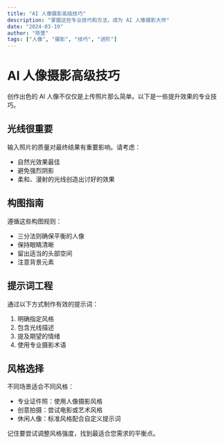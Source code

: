 ```yaml
---
title: "AI 人像摄影高级技巧"
description: "掌握这些专业技巧和方法，成为 AI 人像摄影大师"
date: "2024-03-19"
author: "陈萱"
tags: ["人像", "摄影", "技巧", "进阶"]
---
```


# AI 人像摄影高级技巧

创作出色的 AI 人像不仅仅是上传照片那么简单。以下是一些提升效果的专业技巧。

## 光线很重要

输入照片的质量对最终结果有重要影响。请考虑：

- 自然光效果最佳
- 避免强烈阴影
- 柔和、漫射的光线创造出讨好的效果

## 构图指南

遵循这些构图规则：

- 三分法则确保平衡的人像
- 保持眼睛清晰
- 留出适当的头部空间
- 注意背景元素

## 提示词工程

通过以下方式制作有效的提示词：

1. 明确指定风格
2. 包含光线描述
3. 提及期望的情绪
4. 使用专业摄影术语

## 风格选择

不同场景适合不同风格：

- 专业证件照：使用人像摄影风格
- 创意拍摄：尝试电影或艺术风格
- 休闲人像：标准风格配合自定义提示词

记住要尝试调整风格强度，找到最适合您需求的平衡点。